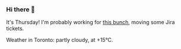 ### Hi there :wave:

It's Thursday! I'm probably working for [this bunch](https://github.com/kohofinancial), moving some Jira tickets.

Weather in Toronto: partly cloudy, at +15°C.
